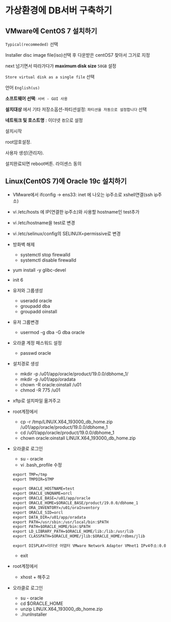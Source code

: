 # **가상환경에 DB서버 구축하기**

## **VMware에 CentOS 7 설치하기**

`Typical(recommeded)` 선택

Installer disc image file(iso)선택 후 다운받은 centOS7 찾아서 그거로 지정

next 넘기면서 따라가다가 **maximum disk size** `50GB` 설정

`Store virtual disk as a single file` 선택

언어 `English(us)`

**소프트웨어 선택**: `서버 - GUI 사용`

**설치대상** 에서 기타 저장소옵션-파티션설정: `파티션을 자동으로 설정합니다` 선택

**네트워크 및 호스트명** : 이더넷 `켬`으로 설정

설치시작

root암호설정.

사용자 생성(관리자).

설치완료되면 reboot버튼. 라이센스 동의

## **Linux(CentOS 7)에 Oracle 19c 설치하기**

- VMware에서 ifconfig → ens33: inet 에 나오는 ip주소로 xshell연결(ssh ip주소)
- vi /etc/hosts 에 IP(연결한 ip주소)와 사용할 hostname인 test추가
- vi /etc/hostname을 test로 변경
- vi /etc/selinux/config의 SELINUX=permissive로 변경
- 방화벽 해제
    - systemctl stop firewalld
    - systemctl disable firewalld
- yum install -y glibc-devel
- init 6
- 유저와 그룹생성
    - useradd oracle
    - groupadd dba
    - groupadd oinstall
- 유저 그룹변경
    - usermod -g dba -G dba oracle
- 오라클 계정 패스워드 설정
    - passwd oracle
- 설치경로 생성
    - mkdir -p /u01/app/oracle/product/19.0.0/dbhome_1/
    - mkdir -p /u01/app/oradata
    - chown -R oracle:oinstall /u01
    - chmod -R 775 /u01
- xftp로 설치파일 옮겨주고
- root계정에서
    - cp -r /tmp/LINUX.X64_193000_db_home.zip /u01/app/oracle/product/19.0.0/dbhome_1
    - cd /u01/app/oracle/product/19.0.0/dbhome_1
    - chown oracle:oinstall LINUX.X64_193000_db_home.zip
- 오라클로 로그인
    - su - oracle
    - vi .bash_profile 수정
    
    ```html
    export TMP=/tmp
    export TMPDIR=$TMP
     
    export ORACLE_HOSTNAME=test
    export ORACLE_UNQNAME=orcl
    export ORACLE_BASE=/u01/app/oracle
    export ORACLE_HOME=$ORACLE_BASE/product/19.0.0/dbhome_1
    export ORA_INVENTORY=/u01/oraInventory
    export ORACLE_SID=orcl
    export DATA_DIR=/u01/app/oradata
    export PATH=/usr/sbin:/usr/local/bin:$PATH
    export PATH=$ORACLE_HOME/bin:$PATH
    export LD_LIBRARY_PATH=$ORACLE_HOME/lib:/lib:/usr/lib
    export CLASSPATH=$ORACLE_HOME/jlib:$ORACLE_HOME/rdbms/jlib
     
    export DISPLAY=이더넷 어댑터 VMware Network Adapter VMnet1 IPv4주소:0.0
    ```
    
    - exit
- root계정에서
    - xhost + 해주고
- 오라클로 로그인
    - su - oracle
    - cd $ORACLE_HOME
    - unzip LINUX.X64_193000_db_home.zip
    - ./runInstaller
